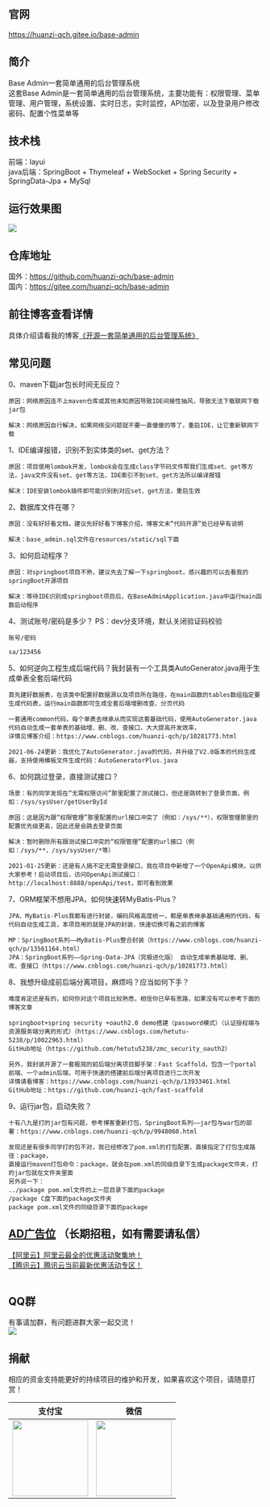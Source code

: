## 官网<br/> 
https://huanzi-qch.gitee.io/base-admin <br/> 

## 简介<br/> 
Base Admin一套简单通用的后台管理系统<br/> 
这套Base Admin是一套简单通用的后台管理系统，主要功能有：权限管理、菜单管理、用户管理，系统设置、实时日志，实时监控，API加密，以及登录用户修改密码、配置个性菜单等<br/> 

## 技术栈<br/> 
前端：layui<br/> 
java后端：SpringBoot + Thymeleaf + WebSocket + Spring Security + SpringData-Jpa + MySql<br/> 

## 运行效果图<br/> 
![](https://huanzi-qch.gitee.io/file-server/images/base-admin.png) 

## 仓库地址<br/> 
国外：https://github.com/huanzi-qch/base-admin<br/> 
国内：https://gitee.com/huanzi-qch/base-admin<br/> 

## 前往博客查看详情<br/> 
具体介绍请看我的博客[《开源一套简单通用的后台管理系统》](https://www.cnblogs.com/huanzi-qch/p/11534203.html)<br/> 

## 常见问题<br/>
0、maven下载jar包长时间无反应？
```text
原因：网络原因连不上maven仓库或其他未知原因导致IDE间接性抽风，导致无法下载联网下载jar包

解决：网络原因自行解决，如果网络没问题就不要一直傻傻的等了，重启IDE，让它重新联网下载
```
1、IDE编译报错，识别不到实体类的set、get方法？
```text
原因：项目使用lombok开发，lombok会在生成class字节码文件帮我们生成set、get等方法，java文件没有set、get等方法，IDE索引不到set、get方法所以编译报错

解决：IDE安装lombok插件即可能识别到对应set、get方法，重启生效
``` 
2、数据库文件在哪？
```text
原因：没有好好看文档，建议先好好看下博客介绍，博客文末“代码开源”处已经早有说明

解决：base_admin.sql文件在resources/static/sql下面
```
3、如何启动程序？
```text
原因：对springboot项目不熟，建议先去了解一下springboot，感兴趣的可以去看我的springBoot开源项目

解决：等待IDE识别成springboot项目后，在BaseAdminApplication.java中运行main函数启动程序
```
4、测试账号/密码是多少？    PS：dev分支环境，默认关闭验证码校验
```text
账号/密码

sa/123456
```
5、如何逆向工程生成后端代码？我封装有一个工具类AutoGenerator.java用于生成单表全套后端代码
```text
首先建好数据表，在该类中配置好数据源以及项目所在路径，在main函数的tables数组指定要生成代码表，运行main函数即可生成全套后端增删改查、分页代码

一套通用common代码，每个单表去继承从而实现这套基础代码，使用AutoGenerator.java代码自动生成一套单表的基础增、删、改、查接口，大大提高开发效率，
详情见博客介绍：https://www.cnblogs.com/huanzi-qch/p/10281773.html

2021-06-24更新：我优化了AutoGenerator.java的代码，并升级了V2.0版本的代码生成器，支持使用模板文件生成代码：AutoGeneratorPlus.java
```
6、如何跳过登录，直接测试接口？
```text
场景：有的同学发现在“无需权限访问”那里配置了测试接口，但还是跳转到了登录页面，例如：/sys/sysUser/getUserById

原因：这是因为跟“权限管理”那里配置的url接口冲突了（例如：/sys/**），权限管理那里的配置优先级更高，因此还是会跳去登录页面

解决：暂时删除所有跟测试接口冲突的“权限管理”配置的url接口（例如：/sys/**，/sys/sysUser/*等）

2021-01-25更新：还是有人搞不定无需登录接口，我在项目中新增了一个OpenApi模块，以供大家参考！启动项目后，访问OpenApi测试接口：http://localhost:8888/openApi/test，即可看到效果
```
7、ORM框架不想用JPA，如何快速转MyBatis-Plus？
```text
JPA、MyBatis-Plus我都有进行封装，编码风格高度统一，都是单表继承基础通用的代码，有代码自动生成工具，本项目用的就是JPA的封装，快速切换可看之前的博客

MP：SpringBoot系列——MyBatis-Plus整合封装（https://www.cnblogs.com/huanzi-qch/p/13561164.html）
JPA：SpringBoot系列——Spring-Data-JPA（究极进化版） 自动生成单表基础增、删、改、查接口（https://www.cnblogs.com/huanzi-qch/p/10281773.html）
```
8、我想升级成前后端分离项目，麻烦吗？应当如何下手？
```text
难度肯定还是有的，如何你对这个项目比较熟悉，相信你已早有思路，如果没有可以参考下面的博客文章

springboot+spring security +oauth2.0 demo搭建（password模式）（认证授权端与资源服务端分离的形式）（https://www.cnblogs.com/hetutu-5238/p/10022963.html）
GitHub地址（https://github.com/hetutu5238/zmc_security_oauth2）

另外，我封装开源了一套极简的前后端分离项目脚手架：Fast Scaffold，包含一个portal前端、一个admin后端，可用于快速的搭建前后端分离项目进行二次开发
详情请看博客：https://www.cnblogs.com/huanzi-qch/p/13933461.html
GitHub地址：https://github.com/huanzi-qch/fast-scaffold

```
9、运行jar包，启动失败？
```text
十有八九是打的jar包有问题，参考博客重新打包，SpringBoot系列——jar包与war包的部署：https://www.cnblogs.com/huanzi-qch/p/9948060.html

发现还是有很多同学打的包不对，我已经修改了pom.xml的打包配置，直接指定了打包生成路径：package，
直接运行maven打包命令：package，就会在pom.xml的同级目录下生成package文件夹，打的jar包就在文件夹里面
另外说一下：
../package pom.xml文件的上一层目录下面的package
/package C盘下面的package文件夹
package pom.xml文件的同级目录下面的package

```
## [AD广告位](https://huanzi-qch.gitee.io/file-server/ad/adservice.html) （长期招租，如有需要请私信）<br/>
[【阿里云】阿里云最全的优惠活动聚集地！](https://www.aliyun.com/activity?userCode=ckkryd9h) <br/>
[【腾讯云】腾讯云当前最新优惠活动专区！](https://cloud.tencent.com/act/cps/redirect?redirect=11447&cps_key=e1c9db729edccd479fc902634492bf53) <br/>
<br/>

## QQ群<br/>
有事请加群，有问题进群大家一起交流！<br/>
![](https://huanzi-qch.gitee.io/file-server/images/qq.png) 

## 捐献<br/>
相应的资金支持能更好的持续项目的维护和开发，如果喜欢这个项目，请随意打赏！

| 支付宝 | 微信 |
|  ----  | ----  |
| <img src="http://huanzi-qch.gitee.io/file-server/images/zhifubao.png"  width="150"> | <img src="http://huanzi-qch.gitee.io/file-server/images/weixin.png" width="150"> |

